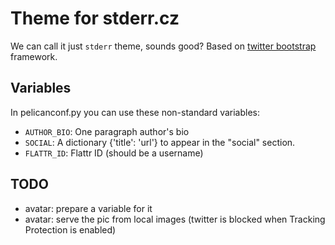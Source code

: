 Theme for stderr.cz
===================

We can call it just `stderr` theme, sounds good? Based on [twitter bootstrap](http://twitter.github.io/bootstrap/) framework.

Variables
---------
In pelicanconf.py you can use these non-standard variables:

* `AUTHOR_BIO`: One paragraph author's bio
* `SOCIAL`: A dictionary {'title': 'url'} to appear in the "social" section.
* `FLATTR_ID`:  Flattr ID (should be a username)

TODO
----
* avatar: prepare a variable for it
* avatar: serve the pic from local images (twitter is blocked when Tracking Protection is enabled)
